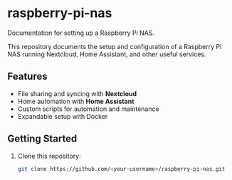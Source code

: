 # raspberry-pi-nas
Documentation for setting up a Raspberry Pi NAS.

This repository documents the setup and configuration of a Raspberry Pi NAS running Nextcloud, Home Assistant, and other useful services.

## Features
- File sharing and syncing with **Nextcloud**
- Home automation with **Home Assistant**
- Custom scripts for automation and maintenance
- Expandable setup with Docker

## Getting Started
1. Clone this repository:
   ```bash
   git clone https://github.com/<your-username>/raspberry-pi-nas.git

